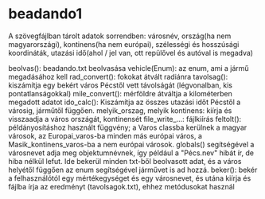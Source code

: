 # beadando1
A szövegfájlban tárolt adatok sorrendben: városnév, ország(ha nem magyarországi), kontinens(ha nem európai), szélességi és hosszúsági koordináták, utazási idő(ahol / jel van,
ott repülővel és autóval is megadva)

beolvas(): beadando.txt beolvasása
vehicle(Enum): az enum, ami a jármű megadásához kell
rad_convert(): fokokat átvált radiánra
tavolsag(): kiszámítja egy bekért város Pécstől vett távolságát (légvonalban, kis pontatlanságokkal)
mile_convert(): mérföldre átváltja a kilométerben megadott adatot
ido_calc(): Kiszámítja az összes utazási időt Pécstől a városig, járműtől függően.
melyik_orszag, melyik kontinens: kiírja és visszaadja a város országát, kontinensét
file_write_...: fájlkiírás
feltolt(): példányosításhoz használt függvény; a Varos classba kerülnek a magyar városok, az Europai_varos-ba minden más európai város, a Masik_kontinens_varos-ba a nem európai városok.
           globals() segítségével a városnevet adja meg objektumnévnek, így például a "Pécs.nev" hibát ír, de hiba nélkül lefut. Ide bekerül minden txt-ből beolvasott adat, és a város
           helyétől függően az enum segítségével járművet is ad hozzá.
beker(): bekér a felhasználótól egy mértékegységet és egy városnevet, és utána kiírja és fájlba írja az eredményt (tavolsagok.txt), ehhez metódusokat használ
